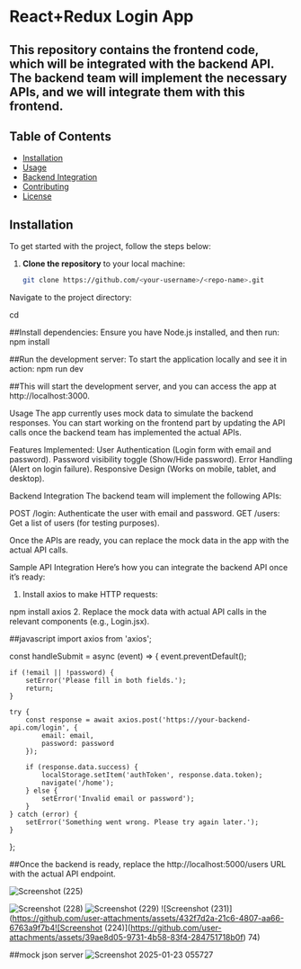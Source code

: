 # React+Redux Login App

## This repository contains the frontend code, which will be integrated with the backend API. The backend team will implement the necessary APIs, and we will integrate them with this frontend.

## Table of Contents
- [Installation](#installation)
- [Usage](#usage)
- [Backend Integration](#backend-integration)
- [Contributing](#contributing)
- [License](#license)

## Installation

To get started with the project, follow the steps below:

1. **Clone the repository** to your local machine:
   ```bash
   git clone https://github.com/<your-username>/<repo-name>.git
Navigate to the project directory:

cd <repo-name>

##Install dependencies: Ensure you have Node.js installed, and then run:
npm install

##Run the development server: To start the application locally and see it in action:
npm run dev

##This will start the development server, and you can access the app at http://localhost:3000.

Usage
The app currently uses mock data to simulate the backend responses. You can start working on the frontend part by updating the API calls once the backend team has implemented the actual APIs.

Features Implemented:
User Authentication (Login form with email and password).
Password visibility toggle (Show/Hide password).
Error Handling (Alert on login failure).
Responsive Design (Works on mobile, tablet, and desktop).

Backend Integration
The backend team will implement the following APIs:

POST /login: Authenticate the user with email and password.
GET /users: Get a list of users (for testing purposes).

Once the APIs are ready, you can replace the mock data in the app with the actual API calls.

Sample API Integration
Here’s how you can integrate the backend API once it’s ready:

1. Install axios to make HTTP requests:

npm install axios
2. Replace the mock data with actual API calls in the relevant components (e.g., Login.jsx).

##javascript
import axios from 'axios';

const handleSubmit = async (event) => {
    event.preventDefault();

    if (!email || !password) {
        setError('Please fill in both fields.');
        return;
    }

    try {
        const response = await axios.post('https://your-backend-api.com/login', {
            email: email,
            password: password
        });

        if (response.data.success) {
            localStorage.setItem('authToken', response.data.token);
            navigate('/home');
        } else {
            setError('Invalid email or password');
        }
    } catch (error) {
        setError('Something went wrong. Please try again later.');
    }
};

##Once the backend is ready, replace the http://localhost:5000/users URL with the actual API endpoint.


![Screenshot (225)](https://github.com/user-attachments/assets/1753cfaa-a722-436d-8d25-16dd2c737559)

![Screenshot (228)](https://github.com/user-attachments/assets/74617ff9-cb9c-4c35-9c3f-1db7c10b1e4d)
![Screenshot (229)](https://github.com/user-attachments/assets/e3c868b4-431b-40a9-beed-8309ca58834d)
![Screenshot (231)](https://github.com/user-attachments/assets/432f7d2a-21c6-4807-aa66-6763a9f7b4![Screenshot (224)](https://github.com/user-attachments/assets/39ae8d05-9731-4b58-83f4-284751718b0f)
74)

##mock json server
![Screenshot 2025-01-23 055727](https://github.com/user-attachments/assets/4309d668-544a-4da1-9921-a445fb33a614)
